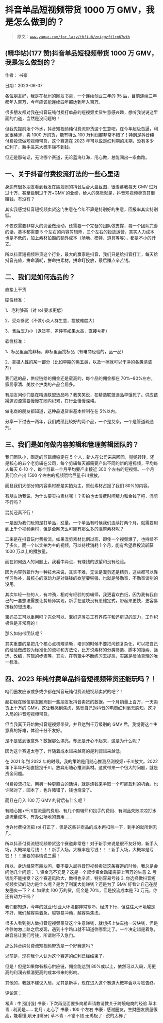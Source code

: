 # 抖音单品短视频带货 1000 万 GMV，我是怎么做到的？

> 原文：[`www.yuque.com/for_lazy/thfiu8/zniggzftlrm67wth`](https://www.yuque.com/for_lazy/thfiu8/zniggzftlrm67wth)



## (精华帖)(177 赞)抖音单品短视频带货 1000 万 GMV，我是怎么做到的？ 

作者： 书豪 

日期：2023-06-07 

各位朋友好，我是在杭州的圈友书豪，一个连续创业三年的 95 后，目前连续三年都年入百万，今年应该能连续四年都达到年入百万。 

很多朋友都对我在抖音玩纯付费打单品的短视频卖货生意感兴趣，想听我说说这里面的门道，当然是没问题的！ 

但我先提前泼个冷水，抖音短视频纯付费流带货这个生意吧，在今年超级苦逼，利润很稀薄，卖 1000 万的货，能有特么 100 万利润都非常不错了！特别是抖音纯付费投流做短视频带货，这个赛道在 2023 年可以说是红利期的末期，没有多少红利了，新手进来大概率赚不到钱。 

但还是那句话，无论哪个赛道，无论蓝海红海，用心做，总能闯出一条血路。 

## 一、关于抖音付费投流打法的一些心里话 

身边有很多朋友看到我发在朋友圈的抖音后台大盘截图，很羡慕我每天 GMV 过万过十万，甚至做到过千万+GMV 的业绩，给人的感觉就是，抖音短视频卖货其很赚钱，有没有？ 

其实我感觉抖音短视频卖货这门生意在今年不算是特别好的生意，回报率其实特别低。 

不仅仅需要非常大的资金做滚动，还需要一个完备的团队做支撑，每一个团队完善的话，基本都需要 5 个左右的内容剪辑师，三个左右的投放运营，其实人力成本也是不低的，加上素材拍摄的额外成本（场地、模特、道具等等），都是不小的开支。 

所以抖音短视频带货这个行业，最大的赢家是抖音，我们只是给抖音打工，每天给抖音充值，拼命消耗，拼命拍素材，拼命盯投放，最后赚点辛苦钱。 

## 二、我们是如何选品的？ 

直接上干货 

硬性标准： 

1、毛利够高（对 roi 要求更低） 

2、受众够宽（不做小众人群生意，投放难度大） 

3、售后压力小（退货率、差评率如果太高，直接亏死） 

软性标准： 

1、标品里面找非标，非标里面找标品（有电商经验的，品一品） 

2、拿捏人性的某一部分（比如早期的黑五类，以及一擦就可以干净的各类清洁剂） 

我们选的品，供应链给的佣金还是蛮高的，每个品的佣金都在 70%~80%左右，家居家清、美妆个护类的产品会居多。 

有朋友问你们是在精选联盟选品吗？我笑笑说，在精选联盟选品早饿死了。供应链渠道资源需要慢慢在圈内积累，在行业慢慢深耕。 

做电商的朋友都知道，这种品退货率基本控制在在 5%以内。 

分享一下过去一两年，我们成绩比较好的两个品，一个是艾条，一个是管道疏通剂。 

## 三、我们是如何做内容剪辑和管理剪辑团队的？ 

我们团队小，固定的剪辑师稳定在 5 个人，新人在公司来来回回，兜兜转转，还是核心的五个老剪辑在公司，每个剪辑每天都需要产出不同的新的短视频，平均每人每天 6-10 个，每个剪辑一个月平均要产出接近 300 个左右的短视频。一个月我们会产出 1500 个左右的视频喂给巨量千川投放。 

而且我们大部分的内容素材都是实拍为主，原创素材占据了我们 80%的内容。 

有朋友劝我说，为什么要实拍素材呢！？实拍也太浪费时间精力和金钱了吧，混剪不行吗？ 

混剪还真不行！ 

一是因为我们玩的是打单品，怼量，一个单品有时候我们连续打两个月，就需要用到上千个视频素材，但是全网怎么可能有那么多的混剪素材呢？ 

二来是在抖音玩付费投流，如果混剪素材比例过高，即使一个视频爆了，也持续不了多久，而一个以实拍为主的视频，可以持续消耗 1 个月，能有希望靠投流斩获 1000 万以上的播放量。 

而在如何选人的问题上，我看中两点，有赚钱的欲望和没有经验。 

因为内容剪辑作为一种技术来说，其实不难，无论是混剪还是精剪，这些都可以靠学习弥补，最核心的驱动力是对赚钱的欲望要够强，也就是够勤奋，不勤奋谈别的没用。 

其次年轻一些的人，有冲劲，相对有经验的剪辑师，我更喜欢白纸，因为我有我自己的一套想法需要让剪辑师实现，新手在这块没有思维定式，带起来更快，更容易按我的想法走。 

宝妈员工可以重用吗？完全可以，宝妈这类员工有养孩子和还房贷的压力，工作积极性是非常高的！ 

那么如何带团队呢？ 

其实重要的是把几个核心点梳理清晰，培训的时候不要把问题复杂化，可以把自己的经验做成较为标准化的流程和方法论，比方说素材的分类筛选、脚本的搜索、筛选、改编，剪辑的步骤等，其次，在剪辑中不断练习去提高，实践是检验真理的唯一标准。 

## 四、2023 年纯付费单品抖音短视频带货还能玩吗？！ 

咱们圈友应该或多或少都在抖音玩纯付费流短视频卖货的吧？！ 

起初我在微信朋友圈刷到一些朋友发抖音卖货的数据。一个月销量上百万，一天卖货上十万的 GMV，这让我感到焦虑，感觉自己对抖音的电商红利毫无感知。这才入局的抖音短视频带货。 

但当我真正开始做抖音短视频带货，并且达到千万级别的 GMV 后，我觉得这个生意真的好难，体验十分不友好。 

是不是感到很意外？数据那么漂亮，却还是开心不起来，这是为什么呢？ 

因为这个赛道太卷了，伴随着成本越来越高的是利润越来越低。 

在 2021 年到 2022 年的时候，我的策略是用随心推测品测视频+千川放大。2022 年下半年开始直接投千川，放弃用随心推测素材。这就带来一个很大的问题，就是资金问题。 

付费投流打法，用另一种更直白的话讲，就是烧钱来争取一个可能盈利的机会。也许赌对了，回本了，也许赌错了，钱也烧没了。 

而且在月入 100 万 GMV 的背后有什么呢？ 

有随心推+千川投流量的费用、有几个剪辑师和投手的费用、有测品失败凉凉打水漂流量成本、有办公场地的费用...... 

也许付费投流把 roi 打正了，但是这些非商品的成本再扣除一下，到手的就所剩无几。 

所以抖音付费流短视频带货这个赛道非常卷！对于新手来说是很不友好的，新手入场，大概率是亏钱！！！新手入场，大概率是亏钱！！！新手入场，大概率是亏钱！！！重要的事情说三遍！ 

所以，身边经常有朋友问，要不要入局抖音短视频卖货这条赛道的时候，我总是会问他几个问题： <ne-oli index-type="0">1.  资金充不充足？这是一个起步资金动辄需要上百万的生意 <ne-oli index-type="0">2.  亏钱能不能接受？这个赛道风险大，做得也辛苦，特别容易亏钱 <ne-oli index-type="0">3.  你选择做抖音短视频卖货的动力是什么呢？是为了利润大能赚钱？还是为了 GMV 好看让自己在朋友圈爽一下？ <ne-oli index-type="0">4.  如果卖 100 万的货，佣金是 70%，但是投流成本是 70 万元，你还有动力干吗？ 

我们都知道，今年的就业/创业大环境都非常寒冷，经济下行，但往往大环境越是不好，我们越容易着急，越容易冲动，越容易焦虑。 

很多人看到别人做抖音短视频带货这个生意赚钱，就想搭上快车撸一波块钱，但是往往匆匆上路之后发现，遇到十字路口就不知道往哪里走了。一个决定越是着急，越容易让我们亏钱，所谓财不入急门。 

那么抖音纯付费流短视频带货是一个好赛道吗？ 

以前是，现在我个人认为这个赛道的红利已经结束了。 

但是！但是如果你有核心供应链，佣金能达到 80%或以上，依然可以入局，用更高的利润去抵消更高的成本带来的影响。 

其他的，我就不建议入局，尤其是新手，现在进入这个赛道大概率会以亏钱告终。 

评论区： 

希声 : 牛[强][强] 书豪 : 下次再见面要多向希声请教请教关于跨境电商的经验 草木青 : 利润是…… 北月 : 走心了 书豪 : 100 个左右 书豪 : 感谢圈友，生财圈友质量很高，能看懂[呲牙][呲牙] 草木青 : 不错不错 无禹极了 : 说的太棒了